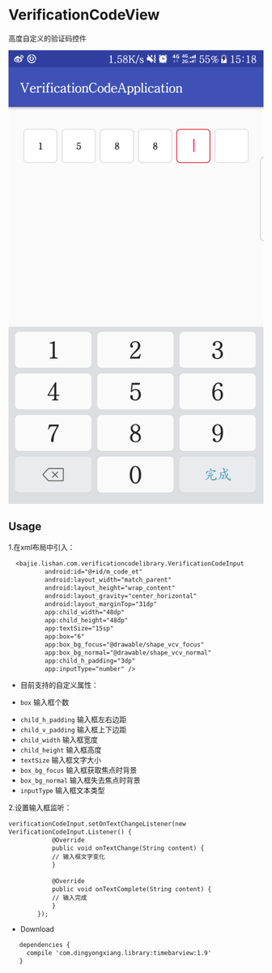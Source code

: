 # VerificationCodeView
  高度自定义的验证码控件

 ![](./verificationview.png)

 Usage
 -----
 1.在xml布局中引入：
```
  <bajie.lishan.com.verificationcodelibrary.VerificationCodeInput
          android:id="@+id/m_code_et"
          android:layout_width="match_parent"
          android:layout_height="wrap_content"
          android:layout_gravity="center_horizontal"
          android:layout_marginTop="31dp"
          app:child_width="48dp"
          app:child_height="48dp"
          app:textSize="15sp"
          app:box="6"
          app:box_bg_focus="@drawable/shape_vcv_focus"
          app:box_bg_normal="@drawable/shape_vcv_normal"
          app:child_h_padding="3dp"
          app:inputType="number" />
```

 - 目前支持的自定义属性：
  * `box` 输入框个数
  - `child_h_padding` 输入框左右边距
  - `child_v_padding` 输入框上下边距
  - `child_width` 输入框宽度
  - `child_height` 输入框高度
  - `textSize` 输入框文字大小
  - `box_bg_focus` 输入框获取焦点时背景
  - `box_bg_normal` 输入框失去焦点时背景
  - `inputType` 输入框文本类型


 2.设置输入框监听：
 ```
 verificationCodeInput.setOnTextChangeListener(new VerificationCodeInput.Listener() {
             @Override
             public void onTextChange(String content) {
             // 输入框文字变化
             }

             @Override
             public void onTextComplete(String content) {
             // 输入完成
             }
         });
 ```

 - Download
 ```
    dependencies {
      compile 'com.dingyongxiang.library:timebarview:1.9'
    }
  ```